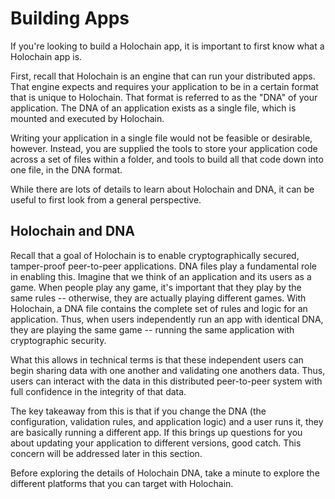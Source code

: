 # Building Apps

If you're looking to build a Holochain app, it is important to first know what a Holochain app is.

First, recall that Holochain is an engine that can run your distributed apps. That engine expects and requires your application to be in a certain format that is unique to Holochain. That format is referred to as the "DNA" of your application. The DNA of an application exists as a single file, which is mounted and executed by Holochain.

Writing your application in a single file would not be feasible or desirable, however. Instead, you are supplied the tools to store your application code across a set of files within a folder, and tools to build all that code down into one file, in the DNA format.

While there are lots of details to learn about Holochain and DNA, it can be useful to first look from a general perspective.

## Holochain and DNA

Recall that a goal of Holochain is to enable cryptographically secured, tamper-proof peer-to-peer applications. DNA files play a fundamental role in enabling this. Imagine that we think of an application and its users as a game. When people play any game, it's important that they play by the same rules -- otherwise, they are actually playing different games. With Holochain, a DNA file contains the complete set of rules and logic for an application. Thus, when users independently run an app with identical DNA, they are playing the same game -- running the same application with cryptographic security.

What this allows in technical terms is that these independent users can begin sharing data with one another and validating one anothers data. Thus, users can interact with the data in this distributed peer-to-peer system with full confidence in the integrity of that data.

The key takeaway from this is that if you change the DNA (the configuration, validation rules, and application logic) and a user runs it, they are basically running a different app. If this brings up questions for you about updating your application to different versions, good catch. This concern will be addressed later in this section.

Before exploring the details of Holochain DNA, take a minute to explore the different platforms that you can target with Holochain.
